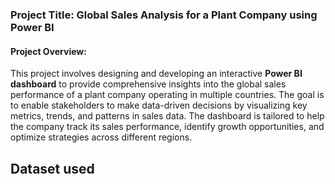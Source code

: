 ### Project Title: **Global Sales Analysis for a Plant Company using Power BI**

#### Project Overview:
This project involves designing and developing an interactive **Power BI dashboard** to provide comprehensive insights into the global sales performance of a plant company operating in multiple countries. The goal is to enable stakeholders to make data-driven decisions by visualizing key metrics, trends, and patterns in sales data. The dashboard is tailored to help the company track its sales performance, identify growth opportunities, and optimize strategies across different regions.

## Dataset used 


 
